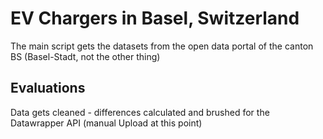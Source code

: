 # EV Chargers in Basel, Switzerland

The main script gets the datasets from the open data portal of the canton BS (Basel-Stadt, not the other thing)

## Evaluations
Data gets cleaned - differences calculated and brushed for the Datawrapper API (manual Upload at this point)


